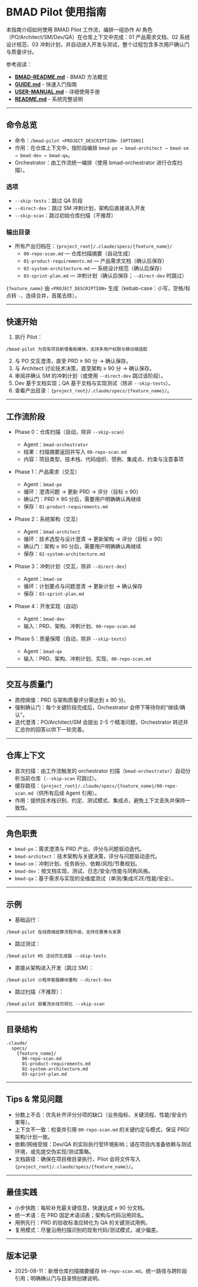 # BMAD Pilot 使用指南

本指南介绍如何使用 BMAD Pilot 工作流，编排一组协作 AI 角色（PO/Architect/SM/Dev/QA）在仓库上下文中完成：01 产品需求文档、02 系统设计规范、03 冲刺计划，并自动进入开发与测试，整个过程包含多次用户确认门与质量评分。

参考阅读：
- **[BMAD-README.md](./BMAD-README.md)** - BMAD 方法概览
- **[GUIDE.md](./GUIDE.md)** - 快速入门指南  
- **[USER-MANUAL.md](./USER-MANUAL.md)** - 详细使用手册
- **[README.md](./README.md)** - 系统完整说明

---

## 命令总览

- 命令：`/bmad-pilot <PROJECT_DESCRIPTION> [OPTIONS]`
- 作用：在仓库上下文中，按阶段编排 `bmad-po → bmad-architect → bmad-sm → bmad-dev → bmad-qa`。
- Orchestrator：由工作流统一编排（使用 bmad-orchestrator 进行仓库扫描）。

### 选项
- `--skip-tests`：跳过 QA 阶段
- `--direct-dev`：跳过 SM 冲刺计划，架构后直接进入开发
- `--skip-scan`：跳过初始仓库扫描（不推荐）

### 输出目录
- 所有产出归档在：`{project_root}/.claude/specs/{feature_name}/`
  - `00-repo-scan.md` — 仓库扫描摘要（自动生成）
  - `01-product-requirements.md` — 产品需求文档（确认后保存）
  - `02-system-architecture.md` — 系统设计规范（确认后保存）
  - `03-sprint-plan.md` — 冲刺计划（确认后保存；`--direct-dev` 时跳过）

`{feature_name}` 由 `<PROJECT_DESCRIPTION>` 生成（kebab-case：小写，空格/标点转 `-`，连续合并，首尾去除）。

---

## 快速开始

1) 执行 Pilot：
```
/bmad-pilot 为现有项目新增看板模块，支持多用户权限与移动端适配
```
2) 与 PO 交互澄清，直至 PRD ≥ 90 分 → 确认保存。
3) 与 Architect 讨论技术决策，直至架构 ≥ 90 分 → 确认保存。
4) 审阅并确认 SM 的冲刺计划（或使用 `--direct-dev` 跳过该阶段）。
5) Dev 基于文档实现；QA 基于文档与实现测试（除非 `--skip-tests`）。
6) 查看产出目录：`{project_root}/.claude/specs/{feature_name}/`。

---

## 工作流阶段

- Phase 0：仓库扫描（自动，除非 `--skip-scan`）
  - Agent：`bmad-orchestrator`
  - 结果：扫描摘要返回并写入 `00-repo-scan.md`
  - 内容：项目类型、技术栈、代码组织、惯例、集成点、约束与注意事项

- Phase 1：产品需求（交互）
  - Agent：`bmad-po`
  - 循环：澄清问题 → 更新 PRD → 评分（目标 ≥ 90）
  - 确认门：PRD ≥ 90 分后，需要用户明确确认再继续
  - 保存：`01-product-requirements.md`

- Phase 2：系统架构（交互）
  - Agent：`bmad-architect`
  - 循环：技术选型与设计澄清 → 更新架构 → 评分（目标 ≥ 90）
  - 确认门：架构 ≥ 90 分后，需要用户明确确认再继续
  - 保存：`02-system-architecture.md`

- Phase 3：冲刺计划（交互，除非 `--direct-dev`）
  - Agent：`bmad-sm`
  - 循环：计划要点与问题澄清 → 更新计划 → 确认保存
  - 保存：`03-sprint-plan.md`

- Phase 4：开发实现（自动）
  - Agent：`bmad-dev`
  - 输入：PRD、架构、冲刺计划、`00-repo-scan.md`

- Phase 5：质量保障（自动，除非 `--skip-tests`）
  - Agent：`bmad-qa`
  - 输入：PRD、架构、冲刺计划、实现、`00-repo-scan.md`

---

## 交互与质量门

- 质控阈值：PRD 与架构质量评分需达到 ≥ 90 分。
- 强制确认门：每个关键阶段完成后，Orchestrator 会停下等待你的“继续/确认”。
- 迭代澄清：PO/Architect/SM 会提出 2-5 个精准问题，Orchestrator 转述并汇总你的回答以供下一轮完善。

---

## 仓库上下文

- 首次扫描：由工作流触发的 orchestrator 扫描（`bmad-orchestrator`）自动分析当前仓库（`--skip-scan` 可跳过）。
- 缓存路径：`{project_root}/.claude/specs/{feature_name}/00-repo-scan.md`（供所有后续 Agent 引用）。
- 作用：提供技术栈识别、约定、测试模式、集成点，避免上下文丢失并保持一致性。

---

## 角色职责

- `bmad-po`：需求澄清与 PRD 产出，评分与问题驱动迭代。
- `bmad-architect`：技术架构与关键决策，评分与问题驱动迭代。
- `bmad-sm`：冲刺计划、任务拆分、依赖/风险/节奏规划。
- `bmad-dev`：按文档实现、测试、日志/安全/性能与同构风格。
- `bmad-qa`：基于需求与实现的全维度测试（单测/集成/E2E/性能/安全）。

---

## 示例

- 基础运行：
```
/bmad-pilot 在线商城结算流程升级，支持优惠券与发票
```

- 跳过测试：
```
/bmad-pilot H5 活动页生成器 --skip-tests
```

- 直接从架构进入开发（跳过 SM）：
```
/bmad-pilot 小程序客服模块重构 --direct-dev
```

- 跳过扫描（不推荐）：
```
/bmad-pilot 部署流水线可视化 --skip-scan
```

---

## 目录结构

```
.claude/
  specs/
    {feature_name}/
      00-repo-scan.md
      01-product-requirements.md
      02-system-architecture.md
      03-sprint-plan.md
```

---

## Tips & 常见问题

- 分数上不去：优先补齐评分分项的缺口（业务指标、关键流程、性能/安全约束等）。
- 上下文不一致：检查并引用 `00-repo-scan.md` 的关键约定与模式，保证 PRD/架构/计划一致。
- 依赖/网络受限：Dev/QA 的实际执行受环境影响；请在项目内准备依赖与测试环境，或先提交伪实现/测试策略。
- 文档路径：确保在项目根目录执行，Pilot 会将文件写入 `{project_root}/.claude/specs/{feature_name}/`。

---

## 最佳实践

- 小步快跑：每轮补充最关键信息，快速达成 ≥ 90 分文档。
- 统一术语：在 PRD 固定术语词表；架构与代码沿用同名。
- 用例先行：PRD 的验收标准应转化为 QA 的关键测试用例。
- 复用模式：尽量沿用扫描识别的现有代码/测试模式，减少偏差。

---

## 版本记录

- 2025-08-11：新增仓库扫描摘要缓存 `00-repo-scan.md`，统一路径与跨阶段引用；明确确认门与目录预创建说明。
